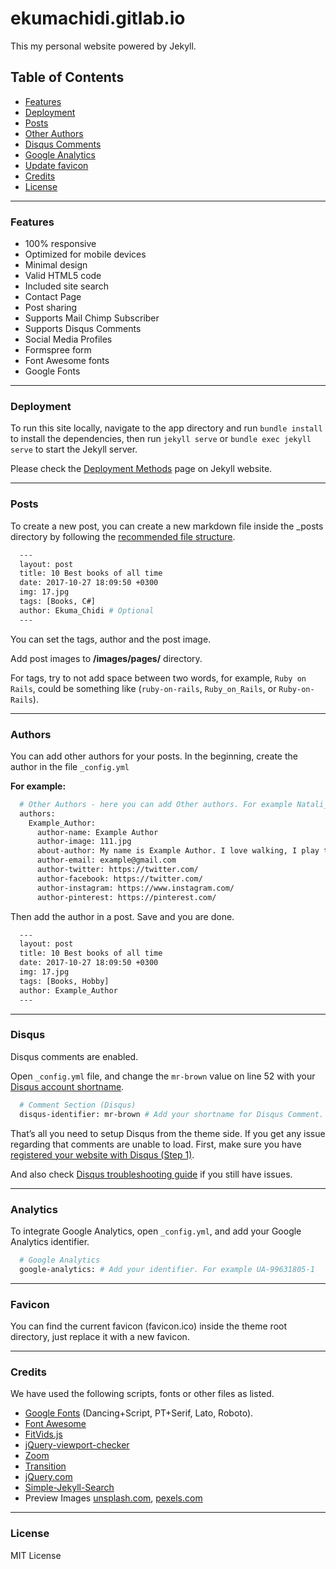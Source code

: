 ekumachidi.gitlab.io
=======
<p>This my personal website powered by Jekyll.</p>

Table of Contents
-----------------

*   [Features](#features)
*   [Deployment](#deployment)
*   [Posts](#posts)
*   [Other Authors](#authors)
*   [Disqus Comments](#disqus)
*   [Google Analytics](#analytics)
*   [Update favicon](#favicon)
*   [Credits](#credits)
*   [License](#license)

* * *

### Features

* 100% responsive
* Optimized for mobile devices
* Minimal design
* Valid HTML5 code
* Included site search
* Contact Page
* Post sharing
* Supports Mail Chimp Subscriber
* Supports Disqus Comments
* Social Media Profiles
* Formspree form
* Font Awesome fonts
* Google Fonts

* * *

### Deployment

To run this site locally, navigate to the app directory and run `bundle install` to install the dependencies, then run `jekyll serve` or `bundle exec jekyll serve` to start the Jekyll server.

Please check the [Deployment Methods](https://jekyllrb.com/docs/deployment-methods/) page on Jekyll website.

* * *

### Posts

To create a new post, you can create a new markdown file inside the _posts directory by following the [recommended file structure](https://jekyllrb.com/docs/posts/#creating-post-files).

```sh
  ---
  layout: post
  title: 10 Best books of all time
  date: 2017-10-27 18:09:50 +0300
  img: 17.jpg
  tags: [Books, C#]
  author: Ekuma_Chidi # Optional
  ---
```        

You can set the tags, author and the post image.

Add post images to **/images/pages/** directory.

For tags, try to not add space between two words, for example, `Ruby on Rails`, could be something like (`ruby-on-rails`, `Ruby_on_Rails`, or `Ruby-on-Rails`).

* * *

### Authors

You can add other authors for your posts. In the beginning, create the author in the file `_config.yml`

**For example:**

```sh
  # Other Authors - here you can add Other authors. For example Natali_Braxton
  authors:
    Example_Author:
      author-name: Example Author
      author-image: 111.jpg
      about-author: My name is Example Author. I love walking, I play the guitar in my spare time. And also write articles about different technologies.
      author-email: example@gmail.com
      author-twitter: https://twitter.com/
      author-facebook: https://twitter.com/
      author-instagram: https://www.instagram.com/
      author-pinterest: https://pinterest.com/
```

Then add the author in a post. Save and you are done.

```sh
  ---
  layout: post
  title: 10 Best books of all time
  date: 2017-10-27 18:09:50 +0300
  img: 17.jpg
  tags: [Books, Hobby]
  author: Example_Author
  ---
```

* * *

### Disqus

Disqus comments are enabled.

Open `_config.yml` file, and change the `mr-brown` value on line 52 with your [Disqus account shortname](https://help.disqus.com/customer/portal/articles/466208).

```sh
  # Comment Section (Disqus)
  disqus-identifier: mr-brown # Add your shortname for Disqus Comment. For example mr-brown
```     

That’s all you need to setup Disqus from the theme side. If you get any issue regarding that comments are unable to load. First, make sure you have [registered your website with Disqus (Step 1)](https://help.disqus.com/customer/portal/articles/466182-publisher-quick-start-guide).

And also check [Disqus troubleshooting guide](https://help.disqus.com/customer/portal/articles/472007-i-m-receiving-the-message-%22we-were-unable-to-load-disqus-%22) if you still have issues.

* * *

### Analytics

To integrate Google Analytics, open `_config.yml`, and add your Google Analytics identifier.
```sh
  # Google Analytics
  google-analytics: # Add your identifier. For example UA-99631805-1
```     

* * *

### Favicon

You can find the current favicon (favicon.ico) inside the theme root directory, just replace it with a new favicon.

* * *

### Credits

We have used the following scripts, fonts or other files as listed.

*   [Google Fonts](https://fonts.google.com/) (Dancing+Script, PT+Serif, Lato, Roboto).
*   [Font Awesome](https://fontawesome.com/v4.7.0/)
*   [FitVids.js](http://fitvidsjs.com/)
*   [jQuery-viewport-checker](https://github.com/dirkgroenen/jQuery-viewport-checker)
*   [Zoom](https://github.com/fat/zoom.js)
*   [Transition](http://getbootstrap.com/javascript/#transitions)
*   [jQuery.com](https://jquery.com/)
*   [Simple-Jekyll-Search](https://github.com/christian-fei/Simple-Jekyll-Search)
*   Preview Images [unsplash.com](https://unsplash.com/), [pexels.com](https://www.pexels.com/)

* * *

### License

MIT License
